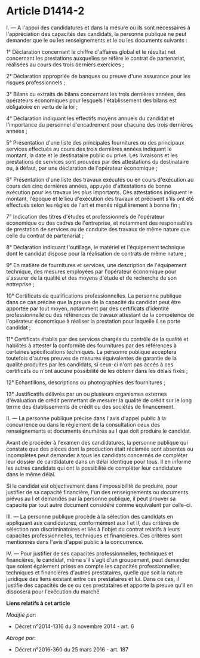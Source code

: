 # Article D1414-2

I. ― A l'appui des candidatures et dans la mesure où ils sont nécessaires à l'appréciation des capacités des candidats, la
personne publique ne peut demander que le ou les renseignements et le ou les documents suivants : 

1° Déclaration concernant le chiffre d'affaires global et le résultat net concernant les prestations auxquelles se réfère le
contrat de partenariat, réalisées au cours des trois derniers exercices ; 

2° Déclaration appropriée de banques ou preuve d'une assurance pour les risques professionnels ; 

3° Bilans ou extraits de bilans concernant les trois dernières années, des opérateurs économiques pour lesquels
l'établissement des bilans est obligatoire en vertu de la loi ; 

4° Déclaration indiquant les effectifs moyens annuels du candidat et l'importance du personnel d'encadrement pour chacune des
trois dernières années ; 

5° Présentation d'une liste des principales fournitures ou des principaux services effectués au cours des trois dernières
années indiquant le montant, la date et le destinataire public ou privé. Les livraisons et les prestations de services sont
prouvées par des attestations du destinataire ou, à défaut, par une déclaration de l'opérateur économique ; 

6° Présentation d'une liste des travaux exécutés ou en cours d'exécution au cours des cinq dernières années, appuyée
d'attestations de bonne exécution pour les travaux les plus importants. Ces attestations indiquent le montant, l'époque et le
lieu d'exécution des travaux et précisent s'ils ont été effectués selon les règles de l'art et menés régulièrement à bonne
fin ; 

7° Indication des titres d'études et professionnels de l'opérateur économique ou des cadres de l'entreprise, et notamment des
responsables de prestation de services ou de conduite des travaux de même nature que celle du contrat de partenariat ; 

8° Déclaration indiquant l'outillage, le matériel et l'équipement technique dont le candidat dispose pour la réalisation de
contrats de même nature ; 

9° En matière de fournitures et services, une description de l'équipement technique, des mesures employées par l'opérateur
économique pour s'assurer de la qualité et des moyens d'étude et de recherche de son entreprise ; 

10° Certificats de qualifications professionnelles. La personne publique dans ce cas précise que la preuve de la capacité du
candidat peut être apportée par tout moyen, notamment par des certificats d'identité professionnelle ou des références de
travaux attestant de la compétence de l'opérateur économique à réaliser la prestation pour laquelle il se porte candidat ; 

11° Certificats établis par des services chargés du contrôle de la qualité et habilités à attester la conformité des
fournitures par des références à certaines spécifications techniques. La personne publique acceptera toutefois d'autres
preuves de mesures équivalentes de garantie de la qualité produites par les candidats, si ceux-ci n'ont pas accès à ces
certificats ou n'ont aucune possibilité de les obtenir dans les délais fixés ; 

12° Echantillons, descriptions ou photographies des fournitures ; 

13° Justificatifs délivrés par un ou plusieurs organismes externes d'évaluation de crédit permettant de mesurer la qualité de
crédit sur le long terme des  établissements de crédit ou des sociétés de financement. 

II. ― La personne publique précise dans l'avis d'appel public à la concurrence ou dans le règlement de la consultation ceux
des renseignements et documents énumérés au I que doit produire le candidat. 

Avant de procéder à l'examen des candidatures, la personne publique qui constate que des pièces dont la production était
réclamée sont absentes ou incomplètes peut demander à tous les candidats concernés de compléter leur dossier de candidature
dans un délai identique pour tous. Il en informe les autres candidats qui ont la possibilité de compléter leur candidature
dans le même délai. 

Si le candidat est objectivement dans l'impossibilité de produire, pour justifier de sa capacité financière, l'un des
renseignements ou documents prévus au I et demandés par la personne publique, il peut prouver sa capacité par tout autre
document considéré comme équivalent par celle-ci. 

III. ― La personne publique procède à la sélection des candidats en appliquant aux candidatures, conformément aux I et II,
des critères de sélection non discriminatoires et liés à l'objet du contrat relatifs à leurs capacités professionnelles,
techniques et financières. Ces critères sont mentionnés dans l'avis d'appel public à la concurrence. 

IV. ― Pour justifier de ses capacités professionnelles, techniques et financières, le candidat, même s'il s'agit d'un
groupement, peut demander que soient également prises en compte les capacités professionnelles, techniques et financières
d'autres prestataires, quelle que soit la nature juridique des liens existant entre ces prestataires et lui. Dans ce cas, il
justifie des capacités de ce ou ces prestataires et apporte la preuve qu'il en disposera pour l'exécution du marché.

**Liens relatifs à cet article**

_Modifié par_:

  - Décret n°2014-1316 du 3 novembre 2014 - art. 6

_Abrogé par_:

  - Décret n°2016-360 du 25 mars 2016 - art. 187
